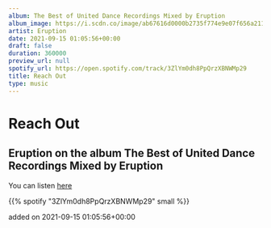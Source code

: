 ```yaml
---
album: The Best of United Dance Recordings Mixed by Eruption
album_image: https://i.scdn.co/image/ab67616d0000b2735f774e9e07f656a211a5d632
artist: Eruption
date: 2021-09-15 01:05:56+00:00
draft: false
duration: 360000
preview_url: null
spotify_url: https://open.spotify.com/track/3ZlYm0dh8PpQrzXBNWMp29
title: Reach Out
type: music
---
```



# Reach Out

## Eruption on the album The Best of United Dance Recordings Mixed by Eruption

You can listen [here](https://open.spotify.com/track/3ZlYm0dh8PpQrzXBNWMp29)

{{% spotify "3ZlYm0dh8PpQrzXBNWMp29" small %}}

added on 2021-09-15 01:05:56+00:00